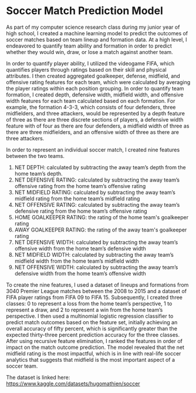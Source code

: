 # Soccer Match Prediction Model

As part of my computer science research class during my junior year of high school, I created a machine learning model to predict the outcomes of soccer matches based on team lineup and formation data. At a high level, I endeavored to quantify team ability and formation in order to predict whether they would win, draw, or lose a match against another team. 

In order to quantify player ability, I utilized the videogame FIFA, which quantifies players through ratings based on their skill and physical attributes. I then created aggregated goalkeeper, defense, midfield, and offensive rating features for each team, which were calculated by averaging the player ratings within each position grouping. In order to quantify team formation, I created depth, defensive width, midfield width, and offensive width features for each team calculated based on each formation. For example, the formation 4-3-3, which consists of four defenders, three midfielders, and three attackers, would be represented by a depth feature of three as there are three discrete sections of players, a defensive width feature with of four as there are four defenders, a midfield width of three as there are three midfielders, and an offensive width of three as there are three attackers. 

In order to represent an individual soccer match, I created nine features between the two teams. 
1. NET DEPTH: calculated by subtracting the away team’s depth from the home team’s depth. 
2. NET DEFENSIVE RATING: calculated by subtracting the away team’s offensive rating from the home team’s offensive rating
3. NET MIDFIELD RATING: calculated by subtracting the away team’s midfield rating from the home team’s midfield rating
4. NET OFFENSIVE RATING: calculated by subtracting the away team’s defensive rating from the home team’s offensive rating
5. HOME GOALKEEPER RATING: the rating of the home team's goalkeeper rating
6. AWAY GOALKEEPER RATING: the rating of the away team's goalkeeper rating
7. NET DEFENSIVE WIDTH: calculated by subtracting the away team’s offensive width from the home team’s defensive width
8. NET MIDFIELD WIDTH: calculated by subtracting the away team’s midfield width from the home team’s midfield width
9. NET OFFENSIVE WIDTH: calculated by subtracting the away team’s defensive width from the home team’s offensive width

To create the nine features, I used a dataset of lineups and formations from 3040 Premier League matches between the 2008 to 2015 and a dataset of FIFA player ratings from FIFA 09 to FIFA 15. Subsequently, I created three classes: 0 to represent a loss from the home team’s perspective, 1 to represent a draw, and 2 to represent a win from the home team’s perspective. I then used a multinomial logistic regression classifier to predict match outcomes based on the feature set, initially achieving an overall accuracy of fifty percent, which is significantly greater than the expected thirty-three percent prediction accuracy for the three classes. After using recursive feature elimination, I ranked the features in order of impact on the match outcome prediction. The model revealed that the net midfield rating is the most impactful, which is in line with real-life soccer analytics that suggests that midfield is the most important aspect of a soccer team.

The dataset is linked here: https://www.kaggle.com/datasets/hugomathien/soccer
